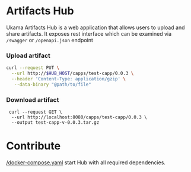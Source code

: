# Artifacts Hub
Ukama Artifacts Hub is a web application that allows users to upload and share artifacts. 
It exposes rest interface which can be examined via `/swagger` or `/openapi.json` endpoint

### Upload artifact
``` bash
curl --request PUT \
  --url http://$HUB_HOST/capps/test-capp/0.0.3 \
  --header 'Content-Type: application/gzip' \
   --data-binary "@path/to/file"
```
### Download artifact

``` 
 curl --request GET \
  --url http://localhost:8080/capps/test-capp/0.0.3 \
  --output test-capp-v-0.0.3.tar.gz
```

# Contribute
[/docker-compose.yaml](/docker-compose.yaml) start Hub with all required dependencies.

